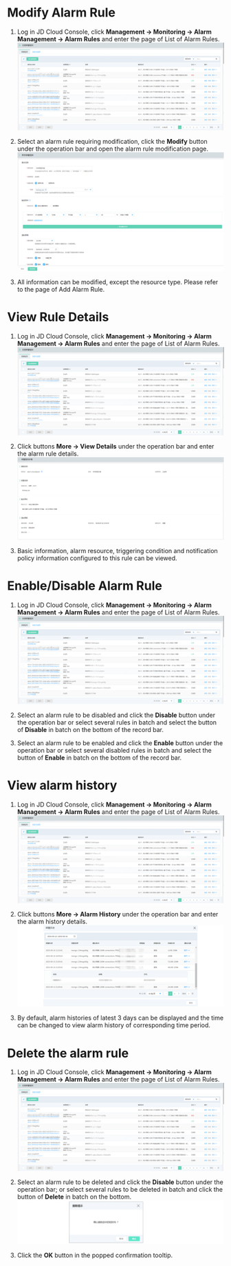 # Modify Alarm Rule
1. Log in JD Cloud Console, click **Management -> Monitoring -> Alarm Management -> Alarm Rules** and enter the page of List of Alarm Rules.  
![报警规则列表](../../../../../image/Cloud-Monitor/8-qbbj-1.png)  

2. Select an alarm rule requiring modification, click the **Modify** button under the operation bar and open the alarm rule modification page.  
![修改报警规则](../../../../../image/Cloud-Monitor/10-bjgz-xg.png)  

3. All information can be modified, except the resource type. Please refer to the page of Add Alarm Rule.

# View Rule Details
1. Log in JD Cloud Console, click **Management -> Monitoring -> Alarm Management -> Alarm Rules** and enter the page of List of Alarm Rules.  
![报警规则列表](../../../../../image/Cloud-Monitor/8-qbbj-1.png)  

2. 	 Click buttons **More -> View Details** under the operation bar and enter the alarm rule details.
![规则详情](../../../../../image/Cloud-Monitor/10-bjgz-xq.png)  

3. Basic information, alarm resource, triggering condition and notification policy information configured to this rule can be viewed.



# Enable/Disable Alarm Rule  
1. Log in JD Cloud Console, click **Management -> Monitoring -> Alarm Management -> Alarm Rules** and enter the page of List of Alarm Rules.  
![报警规则列表](../../../../../image/Cloud-Monitor/8-qbbj-1.png)

2. 	Select an alarm rule to be disabled and click the **Disable** button under the operation bar or select several rules in batch and select the button of **Disable** in batch on the bottom of the record bar.  

3. 	Select an alarm rule to be enabled and click the **Enable** button under the operation bar or select several disabled rules in batch and select the button of **Enable** in batch on the bottom of the record bar.

# View alarm history  
1. Log in JD Cloud Console, click **Management -> Monitoring -> Alarm Management -> Alarm Rules** and enter the page of List of Alarm Rules.   
![报警规则列表](../../../../../image/Cloud-Monitor/8-qbbj-1.png)

2. 	 Click buttons **More -> Alarm History** under the operation bar and enter the alarm history details.  
![规则详情](../../../../../image/Cloud-Monitor/10-bjgz-bjls.png)  

3.	 By default, alarm histories of latest 3 days can be displayed and the time can be changed to view alarm history of corresponding time period.


# Delete the alarm rule
1. Log in JD Cloud Console, click **Management -> Monitoring -> Alarm Management -> Alarm Rules** and enter the page of List of Alarm Rules.    
![报警规则列表](../../../../../image/Cloud-Monitor/8-qbbj-1.png)  

2. Select an alarm rule to be deleted and click the **Disable** button under the operation bar; or select several rules to be deleted in batch and click the button of **Delete** in batch on the bottom.  
![删除规则](../../../../../image/Cloud-Monitor/10-bjgz-sc.png)  

3. Click the **OK** button in the popped confirmation tooltip.
